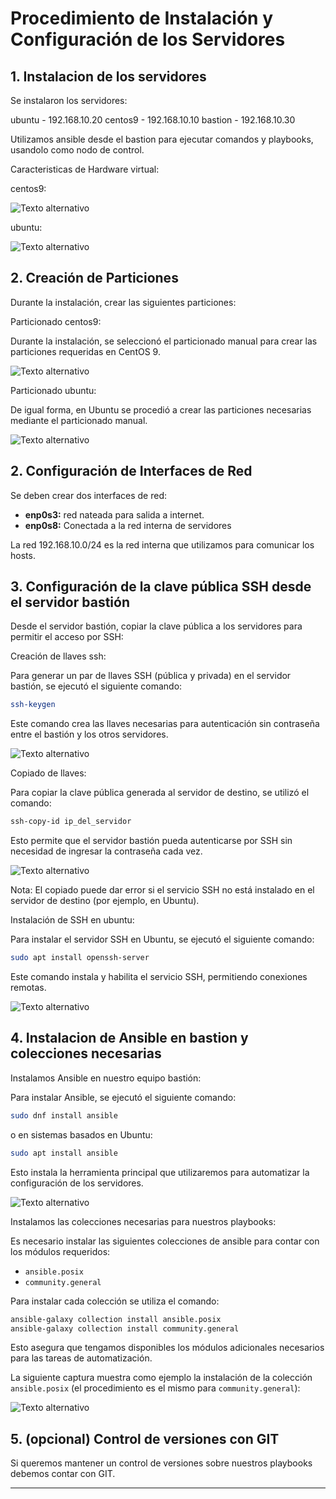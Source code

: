 # Procedimiento de Instalación y Configuración de los Servidores

## 1. Instalacion de los servidores

Se instalaron los servidores:

ubuntu - 192.168.10.20
centos9 - 192.168.10.10
bastion - 192.168.10.30

Utilizamos ansible desde el bastion para ejecutar comandos y playbooks, usandolo como nodo de control.

Caracteristicas de Hardware virtual:

centos9:

![Texto alternativo](imagenes/MaquinaCentos9.png)

ubuntu:

![Texto alternativo](imagenes/MaquinaUbuntu.png)

## 2. Creación de Particiones

Durante la instalación, crear las siguientes particiones:

Particionado centos9:

Durante la instalación, se seleccionó el particionado manual para crear las particiones requeridas en CentOS 9.

![Texto alternativo](imagenes/ParticionadoCentos.png)

Particionado ubuntu:

De igual forma, en Ubuntu se procedió a crear las particiones necesarias mediante el particionado manual.

![Texto alternativo](imagenes/ParticionadoUbuntu.png)

## 2. Configuración de Interfaces de Red

Se deben crear dos interfaces de red:

- **enp0s3:** red nateada para salida a internet.
- **enp0s8:** Conectada a la red interna de servidores

La red 192.168.10.0/24 es la red interna que utilizamos para comunicar los hosts.

## 3. Configuración de la clave pública SSH desde el servidor bastión

Desde el servidor bastión, copiar la clave pública a los servidores para permitir el acceso por SSH:

Creación de llaves ssh:

Para generar un par de llaves SSH (pública y privada) en el servidor bastión, se ejecutó el siguiente comando:
```bash
ssh-keygen
```
Este comando crea las llaves necesarias para autenticación sin contraseña entre el bastión y los otros servidores.

![Texto alternativo](imagenes/CreacionLlaves.png)

Copiado de llaves:

Para copiar la clave pública generada al servidor de destino, se utilizó el comando:
```bash
ssh-copy-id ip_del_servidor
```
Esto permite que el servidor bastión pueda autenticarse por SSH sin necesidad de ingresar la contraseña cada vez.

![Texto alternativo](imagenes/CopiaDeLlavesYAntesYDespuesDeInstalarSshEnUbuntu.png)

Nota: El copiado puede dar error si el servicio SSH no está instalado en el servidor de destino (por ejemplo, en Ubuntu).

Instalación de SSH en ubuntu:

Para instalar el servidor SSH en Ubuntu, se ejecutó el siguiente comando:
```bash
sudo apt install openssh-server
```
Este comando instala y habilita el servicio SSH, permitiendo conexiones remotas.

![Texto alternativo](imagenes/InstalacionDeSshEnUbuntu.png)

## 4. Instalacion de Ansible en bastion y colecciones necesarias

Instalamos Ansible en nuestro equipo bastión:

Para instalar Ansible, se ejecutó el siguiente comando:
```bash
sudo dnf install ansible
```
o en sistemas basados en Ubuntu:
```bash
sudo apt install ansible
```
Esto instala la herramienta principal que utilizaremos para automatizar la configuración de los servidores.

![Texto alternativo](imagenes/InstalacionDeAnsible.png)

Instalamos las colecciones necesarias para nuestros playbooks:

Es necesario instalar las siguientes colecciones de ansible para contar con los módulos requeridos:
- `ansible.posix`
- `community.general`

Para instalar cada colección se utiliza el comando:
```bash
ansible-galaxy collection install ansible.posix
ansible-galaxy collection install community.general
```
Esto asegura que tengamos disponibles los módulos adicionales necesarios para las tareas de automatización.

La siguiente captura muestra como ejemplo la instalación de la colección `ansible.posix` (el procedimiento es el mismo para `community.general`):

![Texto alternativo](imagenes/InstalacionDeCollectionPosix.png)

## 5. (opcional) Control de versiones con GIT

Si queremos mantener un control de versiones sobre nuestros playbooks debemos contar con GIT.

---
